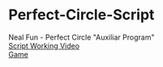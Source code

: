 # Perfect-Circle-Script
Neal Fun - Perfect Circle "Auxiliar Program"
<br>
[Script Working Video](https://youtu.be/HI-aJYgNrtM)
<br>
[Game](https://neal.fun/perfect-circle/)
